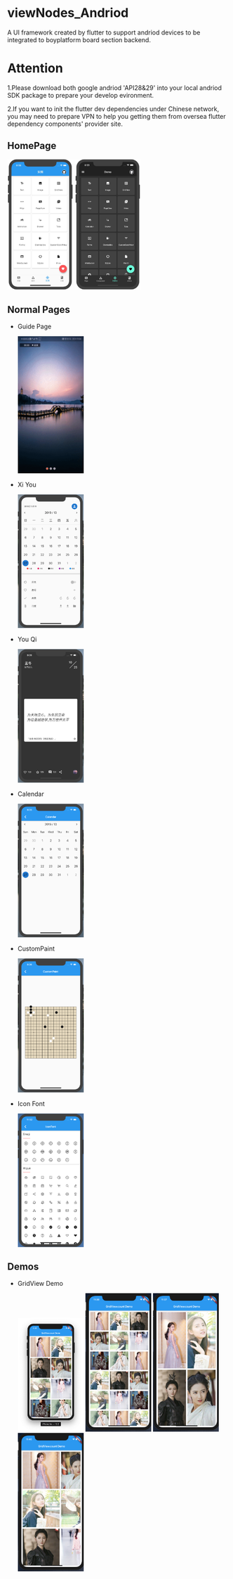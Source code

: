 # viewNodes_Andriod

A UI framework created by flutter to support andriod devices to be integrated to boyplatform board section backend.


# Attention

1.Please download both google andriod 'API28&29' into your local andriod SDK package to prepare your develop evironment.

2.If you want to init the flutter dev dependencies under Chinese network, you may need to prepare VPN to help you getting them from oversea flutter dependency components' provider site.



## HomePage

<div>
   <img src="flutterBash/captures/home_demo.png" width="150"/> 
   <img src="flutterBash/captures/home_demo_dark.png" width="150"/> 
</div>





## Normal Pages

- Guide Page
  
  <img src="flutterBash/captures/page/guide.gif" width="150"/>
  
- Xi You

  <img src="flutterBash/captures/products/xiyou.png" width="150"/>

- You Qi

  <img src="flutterBash/captures/products/youqi.png" width="150"/>
  
- Calendar

  <img src="flutterBash/captures/page/calendar.png" width="150"/>
  
- CustomPaint

  <img src="flutterBash/captures/page/custompaint.png" width="150"/>
  
- Icon Font
  
  <img src="flutterBash/captures/packages/IconFont.png" width="150"/>
  
## Demos

- GridView Demo
  
  <div>
     <img src="flutterBash/captures/demos/gridview_count_basic.png" width="150"/>
     <img src="flutterBash/captures/demos/gridview_count_3.png" width="150"/>
     <img src="flutterBash/captures/demos/gridview_count_aspect_ratio.png" width="150"/>
     <img src="flutterBash/captures/demos/gridview_count_axis.png" width="150"/>
  </div>
  







